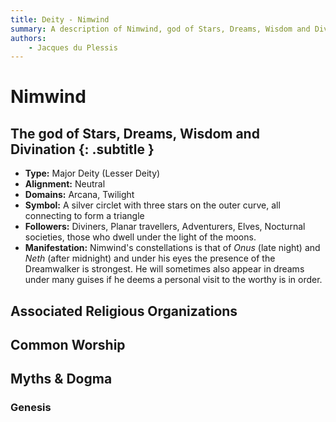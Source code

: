 ```yaml
---
title: Deity - Nimwind
summary: A description of Nimwind, god of Stars, Dreams, Wisdom and Divination.
authors:
    - Jacques du Plessis
---
```

# Nimwind
## The god of Stars, Dreams, Wisdom and Divination {: .subtitle }

* **Type:** Major Deity (Lesser Deity)
* **Alignment:** Neutral
* **Domains:** Arcana, Twilight
* **Symbol:** A silver circlet with three stars on the outer curve, all connecting to form a triangle
* **Followers:** Diviners, Planar travellers, Adventurers, Elves, Nocturnal societies, those who dwell under the light of the moons.
* **Manifestation:** Nimwind's constellations is that of _Onus_ (late night) and _Neth_ (after midnight) and under his eyes the presence of the Dreamwalker is strongest. He will sometimes also appear in dreams under many guises if he deems a personal visit to the worthy is in order.

## Associated Religious Organizations

## Common Worship

## Myths & Dogma
### Genesis